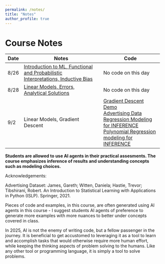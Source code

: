 ```yaml
---
permalink: /notes/
title: "Notes"
author_profile: true
---
```


# Course Notes


| Date  | Notes                                                                                          | Code           |
|-------|------------------------------------------------------------------------------------------------|----------------|
| 8/26  | [Introduction to ML, Functional and Probabilistic Interpretations, Inductive Bias](https://drive.google.com/file/d/1JZD7IAqpiv-Tq7ckaTVZdL5Nw4efp9cB/view?usp=sharing)| No code on this day |
| 8/28  | [Linear Models, Errors, Analytical Solutions](https://drive.google.com/file/d/1V46_ve20u8a82TPQNHO_ThuCrCOKiVxC/view?usp=sharing)| No code on this day |
| 9/2  | Linear Models, Gradient Descent | [Gradient Descent Demo](https://colab.research.google.com/drive/1wEjeh8_MZyvb4o5mdLXlZfpa4UEV9gSc?usp=sharing)<br> [Advertising Data Regression Modeling for INFERENCE](https://colab.research.google.com/drive/10wZZPwJpsGCjnbxn0XJpLHZgRfIksU76?usp=sharing) <br> [Polynomial Regression modeling for INFERENCE](https://colab.research.google.com/drive/13ZdKaftMxv704YhWGZxSsIP0ecikpCjk?usp=sharing)


**Students are allowed to use AI agents in their practical assesments. The course emphasizes inference of results and understanding concepts such as modeling choices.**

Acknowledgements: 

Advertising Dataset: James, Gareth; Witten, Daniela; Hastie, Trevor; Tibshirani, Robert. An Introduction to Statistical Learning with Applications in Python (ISLP). Springer, 2021.

Pieces of code and examples, in this course, are often generated using AI agents in this course  - I suggest students AI agents of preference to generate more examples with more nuances to better under concepts covered in class. 

In 2025, AI is not the enemy of writing code, but a fellow passenger in the journey. It is beneficial to get accustomed to leveraging it as a tool to learn and accomplish tasks that would otherwise require more human effort, while keeping the thinking aspects of problem solving to the humans. Like any other tool or programming language, it is simply a tool to solve problems.
